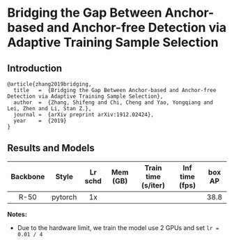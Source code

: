 # Bridging the Gap Between Anchor-based and Anchor-free Detection via Adaptive Training Sample Selection


## Introduction

```
@article{zhang2019bridging,
  title   =  {Bridging the Gap Between Anchor-based and Anchor-free Detection via Adaptive Training Sample Selection},
  author  =  {Zhang, Shifeng and Chi, Cheng and Yao, Yongqiang and Lei, Zhen and Li, Stan Z.},
  journal =  {arXiv preprint arXiv:1912.02424},
  year    =  {2019}
}
```


## Results and Models

| Backbone  | Style   | Lr schd | Mem (GB) | Train time (s/iter) | Inf time (fps) | box AP |
|:---------:|:-------:|:-------:|:--------:|:-------------------:|:--------------:|:------:|
| R-50      | pytorch | 1x      |          |                     |                |  38.8  |


**Notes:**
- Due to the hardware limit, we train the model use 2 GPUs and set `lr = 0.01 / 4`
